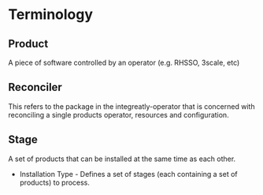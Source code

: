 # Terminology
## Product
A piece of software controlled by an operator (e.g. RHSSO, 3scale, etc)

## Reconciler
This refers to the package in the integreatly-operator that is concerned with reconciling a single 
products operator, resources and configuration.

## Stage
A set of products that can be installed at the same time as each other.
- Installation Type - Defines a set of stages (each containing a set of products) to process.